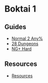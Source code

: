 # Boktai 1

## Guides

- [Normal 2 Any%](./boktai/any.md)
- [28 Dungeons](./boktai/28-dungeons.md)
- [NG+ Hard](./boktai/ng+hard.md)

## Resources

- [Resources](./resources/boktai.md)
